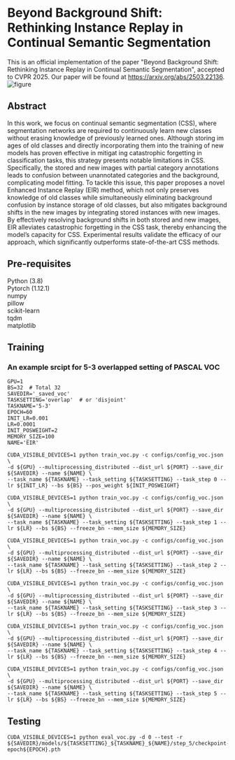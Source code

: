 # Beyond Background Shift: Rethinking Instance Replay in Continual Semantic Segmentation
This is an official implementation of the paper "Beyond Background Shift: Rethinking Instance Replay in Continual Semantic Segmentation", accepted to CVPR 2025.
Our paper will be found at https://arxiv.org/abs/2503.22136.
![figure](https://github.com/user-attachments/assets/448257b2-517b-477f-9ed4-45efbc1301c1)

## Abstract
In this work, we focus on continual semantic segmentation (CSS), where segmentation networks are required to continuously learn new classes without erasing knowledge of previously learned ones. Although storing im
ages of old classes and directly incorporating them into the training of new models has proven effective in mitigat
ing catastrophic forgetting in classification tasks, this strategy presents notable limitations in CSS. Specifically, the stored and new images with partial category annotations leads to confusion between unannotated categories and the background, complicating model fitting. To tackle this issue, this paper proposes a novel Enhanced Instance Replay (EIR) method, which not only preserves knowledge of old classes while simultaneously eliminating background confusion by instance storage of old classes, but also mitigates background shifts in the new images by integrating stored instances with new images. By effectively resolving background shifts in both stored and new images, EIR alleviates catastrophic forgetting in the CSS task, thereby enhancing the model’s capacity for CSS. Experimental results validate the efficacy of our approach, which significantly outperforms state-of-the-art CSS methods.

## Pre-requisites
Python (3.8)  
Pytorch (1.12.1)  
numpy  
pillow  
scikit-learn  
tqdm  
matplotlib  

## Training

### An example srcipt for 5-3 overlapped setting of PASCAL VOC

```
GPU=1
BS=32  # Total 32
SAVEDIR='_saved_voc'   
TASKSETTING='overlap'  # or 'disjoint'
TASKNAME='5-3'
EPOCH=60
INIT_LR=0.001
LR=0.0001
INIT_POSWEIGHT=2
MEMORY_SIZE=100 
NAME='EIR'

CUDA_VISIBLE_DEVICES=1 python train_voc.py -c configs/config_voc.json \
-d ${GPU} --multiprocessing_distributed --dist_url ${PORT} --save_dir ${SAVEDIR} --name ${NAME} \
--task_name ${TASKNAME} --task_setting ${TASKSETTING} --task_step 0 --lr ${INIT_LR} --bs ${BS} --pos_weight ${INIT_POSWEIGHT}

CUDA_VISIBLE_DEVICES=1 python train_voc.py -c configs/config_voc.json \
-d ${GPU} --multiprocessing_distributed --dist_url ${PORT} --save_dir ${SAVEDIR} --name ${NAME} \
--task_name ${TASKNAME} --task_setting ${TASKSETTING} --task_step 1 --lr ${LR} --bs ${BS} --freeze_bn --mem_size ${MEMORY_SIZE}

CUDA_VISIBLE_DEVICES=1 python train_voc.py -c configs/config_voc.json \
-d ${GPU} --multiprocessing_distributed --dist_url ${PORT} --save_dir ${SAVEDIR} --name ${NAME} \
--task_name ${TASKNAME} --task_setting ${TASKSETTING} --task_step 2 --lr ${LR} --bs ${BS} --freeze_bn --mem_size ${MEMORY_SIZE}

CUDA_VISIBLE_DEVICES=1 python train_voc.py -c configs/config_voc.json \
-d ${GPU} --multiprocessing_distributed --dist_url ${PORT} --save_dir ${SAVEDIR} --name ${NAME} \
--task_name ${TASKNAME} --task_setting ${TASKSETTING} --task_step 3 --lr ${LR} --bs ${BS} --freeze_bn --mem_size ${MEMORY_SIZE}

CUDA_VISIBLE_DEVICES=1 python train_voc.py -c configs/config_voc.json \
-d ${GPU} --multiprocessing_distributed --dist_url ${PORT} --save_dir ${SAVEDIR} --name ${NAME} \
--task_name ${TASKNAME} --task_setting ${TASKSETTING} --task_step 4 --lr ${LR} --bs ${BS} --freeze_bn --mem_size ${MEMORY_SIZE}

CUDA_VISIBLE_DEVICES=1 python train_voc.py -c configs/config_voc.json \
-d ${GPU} --multiprocessing_distributed --dist_url ${PORT} --save_dir ${SAVEDIR} --name ${NAME} \
--task_name ${TASKNAME} --task_setting ${TASKSETTING} --task_step 5 --lr ${LR} --bs ${BS} --freeze_bn --mem_size ${MEMORY_SIZE}
```

## Testing
```
CUDA_VISIBLE_DEVICES=1 python eval_voc.py -d 0 --test -r ${SAVEDIR}/models/${TASKSETTING}_${TASKNAME}_${NAME}/step_5/checkpoint-epoch${EPOCH}.pth
```

